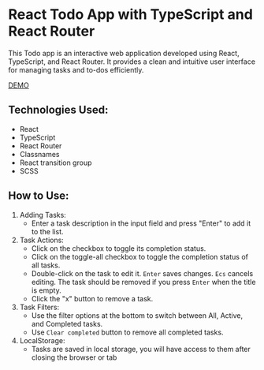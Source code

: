 # React Todo App with TypeScript and React Router
This Todo app is an interactive web application developed using React, TypeScript, and React Router. It provides a clean and intuitive user interface for managing tasks and to-dos efficiently.

[DEMO](https://ruslan-yarosh.github.io/todo_app/)

## Technologies Used:
 - React
 - TypeScript
 - React Router
 - Classnames
 - React transition group
 - SCSS

## How to Use:
1. Adding Tasks:
    - Enter a task description in the input field and press "Enter" to add it to the list.
2. Task Actions:
    - Click on the checkbox to toggle its completion status.
    - Click on the toggle-all checkbox to toggle the completion status of all tasks.
    - Double-click on the task to edit it. `Enter` saves changes. `Ecs` cancels editing. The task should be removed if you press `Enter` when the title is empty.
    - Click the "x" button to remove a task.
3. Task Filters:
    - Use the filter options at the bottom to switch between All, Active, and Completed tasks.
    - Use `Clear completed` button to remove all completed tasks.
4. LocalStorage: 
    - Tasks are saved in local storage, you will have access to them after closing the browser or tab
